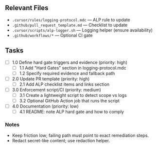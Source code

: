 ## Relevant Files

- `.cursor/rules/logging-protocol.mdc` — ALP rule to update
- `.github/pull_request_template.md` — Checklist to update
- `.cursor/scripts/alp-logger.sh` — Logging helper (ensure availability)
- `.github/workflows/*` — Optional CI gate

## Tasks

- [ ] 1.0 Define hard gate triggers and evidence (priority: high)
  - [ ] 1.1 Add "Hard Gates" section in logging-protocol.mdc
  - [ ] 1.2 Specify required evidence and fallback path

- [ ] 2.0 Update PR template (priority: high)
  - [ ] 2.1 Add ALP checklist items and links section

- [ ] 3.0 Enforcement script/CI (priority: medium)
  - [ ] 3.1 Create a lightweight script to detect scope vs logs
  - [ ] 3.2 Optional GitHub Action job that runs the script

- [ ] 4.0 Documentation (priority: low)
  - [ ] 4.1 README: note ALP hard gate and how to comply

### Notes

- Keep friction low; failing path must point to exact remediation steps.
- Redact secret-like content; use redaction helper.
